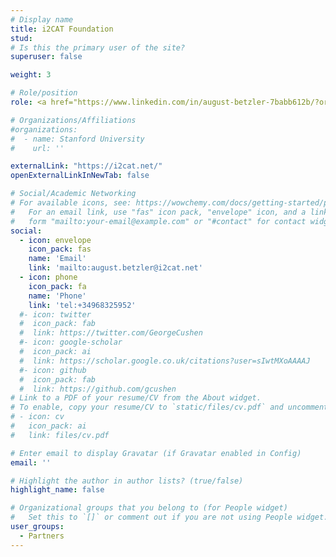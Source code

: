 ```yaml
---
# Display name
title: i2CAT Foundation
stud:
# Is this the primary user of the site?
superuser: false

weight: 3

# Role/position
role: <a href="https://www.linkedin.com/in/august-betzler-7babb612b/?originalSubdomain=es">August Betzler</a> <br> Subproyect - On-Demand Provisioning of Network and Computing Resources from the Cloud to the Edge - Adapting 5G and beyond into the CCAM and C-ITS sector(ONOFRE-3-I2Cat). Ref. PID2020-112675RB-C43

# Organizations/Affiliations
#organizations:
#  - name: Stanford University
#    url: ''

externalLink: "https://i2cat.net/"
openExternalLinkInNewTab: false

# Social/Academic Networking
# For available icons, see: https://wowchemy.com/docs/getting-started/page-builder/#icons
#   For an email link, use "fas" icon pack, "envelope" icon, and a link in the
#   form "mailto:your-email@example.com" or "#contact" for contact widget.
social:
  - icon: envelope
    icon_pack: fas
    name: 'Email'
    link: 'mailto:august.betzler@i2cat.net'
  - icon: phone
    icon_pack: fa
    name: 'Phone'
    link: 'tel:+34968325952'
  #- icon: twitter
  #  icon_pack: fab
  #  link: https://twitter.com/GeorgeCushen
  #- icon: google-scholar
  #  icon_pack: ai
  #  link: https://scholar.google.co.uk/citations?user=sIwtMXoAAAAJ
  #- icon: github
  #  icon_pack: fab
  #  link: https://github.com/gcushen
# Link to a PDF of your resume/CV from the About widget.
# To enable, copy your resume/CV to `static/files/cv.pdf` and uncomment the lines below.
# - icon: cv
#   icon_pack: ai
#   link: files/cv.pdf

# Enter email to display Gravatar (if Gravatar enabled in Config)
email: ''

# Highlight the author in author lists? (true/false)
highlight_name: false

# Organizational groups that you belong to (for People widget)
#   Set this to `[]` or comment out if you are not using People widget.
user_groups:
  - Partners
---
```


